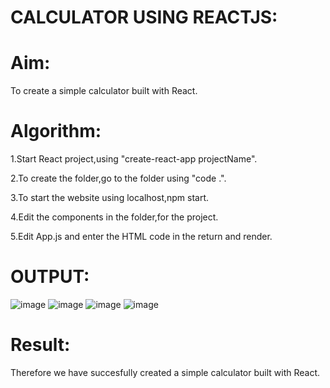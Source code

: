 # CALCULATOR USING REACTJS:
# Aim:
To create a simple calculator built with React.

# Algorithm:
1.Start React project,using "create-react-app projectName".

2.To create the folder,go to the folder using "code .".

3.To start the website using localhost,npm start.

4.Edit the components in the folder,for the project.

5.Edit App.js and enter the HTML code in the return and render.
# OUTPUT:
![image](https://github.com/SOMEASVAR/CALC-REACT/assets/93434149/06fe4205-d33d-4cbf-9a80-16a029cc0f56)
![image](https://github.com/SOMEASVAR/CALC-REACT/assets/93434149/767282e3-a7d5-40c2-bad9-922586674152)
![image](https://github.com/SOMEASVAR/CALC-REACT/assets/93434149/56e6654e-780a-4557-b7d8-c13682feda5f)
![image](https://github.com/SOMEASVAR/CALC-REACT/assets/93434149/bde99664-3cd6-4649-8830-0ae4775307c8)
# Result:
Therefore we have succesfully created a simple calculator built with React.
